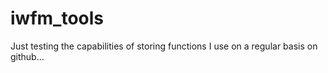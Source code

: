 # iwfm_tools

Just testing the capabilities of storing functions I use on a regular basis on github...
